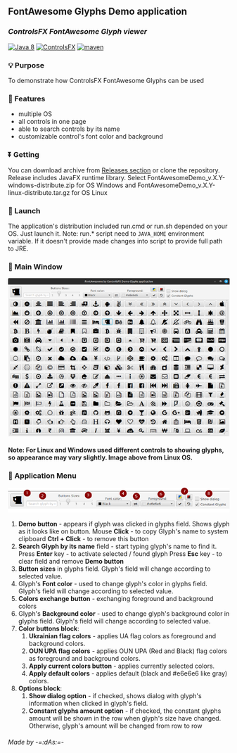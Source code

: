 ## FontAwesome Glyphs Demo application
### _ControlsFX FontAwesome Glyph viewer_

[![Java 8](https://img.shields.io/badge/Java-8-white)](https://www.java.com/) [![ControlsFX](https://img.shields.io/badge/controls-FX-66B2C4)](https://controlsfx.github.io) [![maven](https://img.shields.io/badge/maven-project-blue)](https://maven.apache.org/)

### 💡 Purpose
To demonstrate how ControlsFX FontAwesome Glyphs can be used
### 📃 Features
 - multiple OS
 - all controls in one page
 - able to search controls by its name
 - customizable control's font color and background
### ⏬ Getting
You can download archive from [Releases section](https://github.com/anrydas/glyps/releases) or clone the repository. Release includes JavaFX runtime library.
Select FontAwesomeDemo_v.X.Y-windows-distribute.zip for OS Windows and FontAwesomeDemo_v.X.Y-linux-distribute.tar.gz for OS Linux
### 🚀 Launch<a id='Launch'/>
The application's distribution included run.cmd or run.sh depended on your OS. Just launch it.
Note: run.* script need to `JAVA_HOME` environment variable. If it doesn't provide made changes into script to provide full path to JRE.
### 📜 Main Window<a id='MainWin'/>
![Main Window](images/main.png)
#### Note: For Linux and Windows used different controls to showing glyphs, so appearance may vary slightly. Image above from Linux OS.
### 📄 Application Menu<a id='AppMenu'/>
![Menu bar](images/menu.png)
1. **Demo button** - appears if glyph  was clicked in glyphs field. Shows glyph as it looks like on button.
   Mouse **Click** - to copy Glyph's name to system clipboard
   **Ctrl + Click** - to remove this button
2. **Search Glyph by its name** field - start typing glyph's name to find it.
   Press **Enter** key - to activate selected / found glyph
   Press **Esc** key - to clear field and remove **Demo button**
3. **Button sizes** in glyphs field. Glyph's field will change according to selected value.
4. Glyph's **Font color** - used to change glyph's color in glyphs field. Glyph's field will change according to selected value.
5. **Colors exchange button** - exchanging foreground and background colors
6. Glyph's **Background color** - used to change glyph's background color in glyphs field. Glyph's field will change according to selected value.
7. **Color buttons block**:
   1. **Ukrainian flag colors** - applies UA flag colors as foreground and background colors.
   2. **OUN UPA flag colors** - applies OUN UPA (Red and Black) flag colors as foreground and background colors.
   3. **Apply current colors button** - applies currently selected colors.
   4. **Apply default colors** - applies default (black and #e6e6e6 like gray) colors.
8. **Options block**:
   1. **Show dialog option** - if checked, shows dialog with glyph's information when clicked in glyph's field.
   2. **Constant glyphs amount option** - if checked, the constant glyphs amount will be shown in the row when glyph's size have changed. Otherwise, glyph's amount will be changed from row to row
###### _Made by -=:dAs:=-_